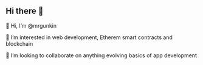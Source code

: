 ## Hi there 👋

👋 Hi, I’m @mrgunkin

👀 I’m interested in web development, Etherem smart contracts and blockchain

💞️ I’m looking to collaborate on anything evolving basics of app development
